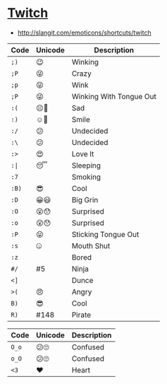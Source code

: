 [Twitch](https://github.com/Crissov/unicode-proposals/issues/251)
======

- <http://slangit.com/emoticons/shortcuts/twitch>

| Code | Unicode | Description |
|------|---------|-------------|
| `;)`	| 😉	| Winking |
| `;P`	| 😜	| Crazy |
| `;p`	| 😜	| Wink |
| `;P`	| 😜	| Winking With Tongue Out |
| `:(`	| ☹️🙁	| Sad |
| `:)`	| ☺️🙂	| Smile |
| `:/`	| 😕	| Undecided |
| `:\`	| 😕	| Undecided |
| `:>`	| 😍	| Love It |
| `:\|`	| 😴	| Sleeping |
| `:7`	| 	| Smoking |
| `:B)`	| 😎	| Cool |
| `:D`	| 😀😃	| Big Grin |
| `:O`	| 😮😯	| Surprised |
| `:o`	| 😮😯	| Surprised |
| `:P`	| 😛	| Sticking Tongue Out |
| `:s`	| 🤐	| Mouth Shut |
| `:z`	| 	| Bored |
| `#/`	| #5 	| Ninja |
| `<]`	| 	| Dunce |
| `>(`	| 😠	| Angry |
| `B)`	| 😎	| Cool |
| `R)`	| #148 	| Pirate |

| Code | Unicode | Description |
|------|---------|-------------|
| `O_o`	| 😕🙄	| Confused |
| `o_O`	| 😕🙄	| Confused |
| `<3`	| ❤️	| Heart |
